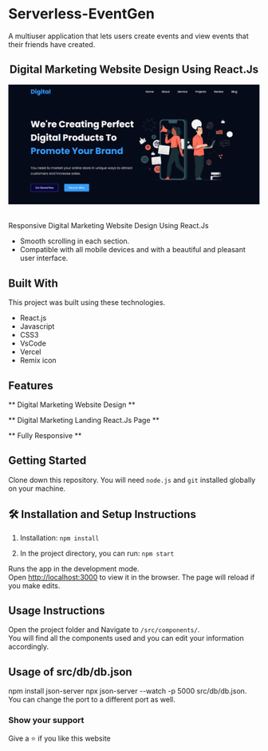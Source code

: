 # Serverless-EventGen
A multiuser application that lets users create events and view events that their friends have created.

<h2 align="center">
  Digital Marketing Website Design Using React.Js <br/>
</h2>
<div align="center">
  <img alt="Demo" src="/home.png" />
</div>

<br/>

Responsive Digital Marketing Website Design Using React.Js

- Smooth scrolling in each section.
- Compatible with all mobile devices and with a beautiful and pleasant user interface.

## Built With

This project was built using these technologies.

- React.js
- Javascript
- CSS3
- VsCode
- Vercel
- Remix icon

## Features

** Digital Marketing Website Design **

** Digital Marketing Landing React.Js Page **

** Fully Responsive **

## Getting Started

Clone down this repository. You will need `node.js` and `git` installed globally on your machine.

## 🛠 Installation and Setup Instructions

1. Installation: `npm install`

2. In the project directory, you can run: `npm start`

Runs the app in the development mode.\
Open [http://localhost:3000](http://localhost:3000) to view it in the browser.
The page will reload if you make edits.

## Usage Instructions

Open the project folder and Navigate to `/src/components/`. <br/>
You will find all the components used and you can edit your information accordingly.

## Usage of src/db/db.json

npm install json-server
npx json-server --watch -p 5000 src/db/db.json. You can change the port to a different port as well.

### Show your support

Give a ⭐ if you like this website

